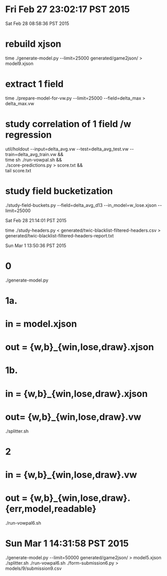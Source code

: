 


# Fri Feb 27 23:02:17 PST 2015
Sat Feb 28 08:58:36 PST 2015

# rebuild xjson
time ./generate-model.py --limit=25000 generated/game2json/ > model9.xjson

# extract 1 field
time ./prepare-model-for-vw.py  --limit=25000 --field=delta_max > delta_max.vw

# study correlation of 1 field /w regression
util/holdout --input=delta_avg.vw  --test=delta_avg_test.vw  --train=delta_avg_train.vw  && \
        time sh ./run-vowpal.sh &&  \
        ./score-predictions.py > score.txt && \
         tail score.txt

# study field bucketization
./study-field-buckets.py --field=delta_avg_d13  --in_model=w_lose.xjson --limit=25000

Sat Feb 28 21:14:01 PST 2015

time ./study-headers.py < generated/twic-blacklist-filtered-headers.csv > generated/twic-blacklist-filtered-headers-report.txt

Sun Mar  1 13:50:36 PST 2015

# 0
./generate-model.py


# 1a.
#   in  = model.xjson
#   out = {w,b}_{win,lose,draw}.xjson
# 1b. 
#   in = {w,b}_{win,lose,draw}.xjson
#   out= {w,b}_{win,lose,draw}.vw
./splitter.sh

# 2
#   in =  {w,b}_{win,lose,draw}.vw
#   out = {w,b}_{win,lose,draw}.{err,model,readable}
./run-vowpal6.sh 

#
# Sun Mar  1 14:31:58 PST 2015

 ./generate-model.py --limit=50000 generated/game2json/ > model5.xjson
./splitter.sh
./run-vowpal6.sh 
./form-submission6.py > models/9/submission9.csv